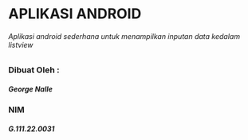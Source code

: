 # APLIKASI ANDROID
###### Aplikasi android sederhana untuk menampilkan inputan data kedalam listview

### Dibuat Oleh :
##### George Nalle
### NIM
##### G.111.22.0031